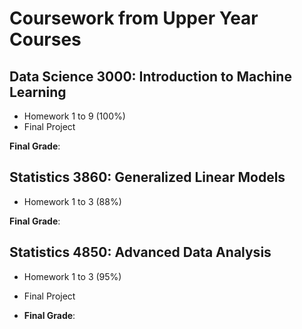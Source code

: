 # Coursework from Upper Year Courses

##  Data Science 3000: Introduction to Machine Learning

- Homework 1 to 9 (100%)
- Final Project

**Final Grade**: 

## Statistics 3860: Generalized Linear Models

- Homework 1 to 3 (88%)

**Final Grade**:

## Statistics 4850: Advanced Data Analysis

- Homework 1 to 3 (95%)
- Final Project

- **Final Grade**:
